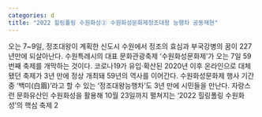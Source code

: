 ```yaml
---
categories: d
title: "2022 힐링폴링 수원화성② 수원화성문화제정조대왕 능행차 공동재현"
---
```

오는 7~9일, 정조대왕이 계획한 신도시 수원에서 정조의 효심과 부국강병의 꿈이 227년만에 되살아난다. 수원특례시의 대표 문화관광축제 ‘수원화성문화제’가 오는 7일 59번째 축제를 개막하는 것이다. 코로나19가 유입·확산된 2020년 이후 온라인으로 대체됐던 축제가 3년 만에 정상 개최돼 59년의 역사를 이어간다. 수원화성문화제 행사 기간 중 ‘백미(白眉)’라고 할 수 있는 ‘정조대왕능행차’도 3년 만에 시민들을 만난다. 자랑스런 문화유산인 수원화성을 활용해 10월 23일까지 펼쳐지는 ‘2022 힐링폴링 수원화성’의 핵심 축제 2